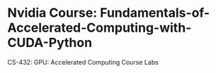 # Nvidia Course: Fundamentals-of-Accelerated-Computing-with-CUDA-Python
CS-432:
  GPU: Accelerated Computing 
  Course Labs
